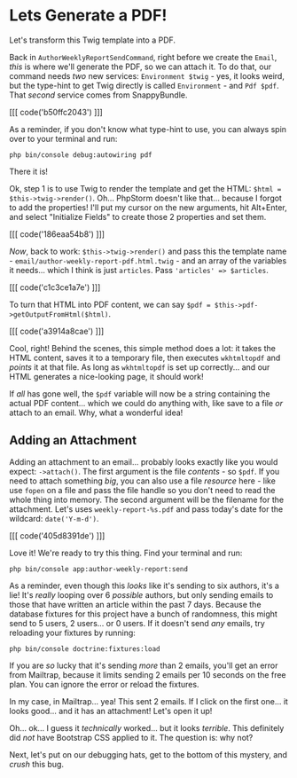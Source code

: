 # Lets Generate a PDF!

Let's transform this Twig template into a PDF.

Back in `AuthorWeeklyReportSendCommand`, right before we create the `Email`,
*this* is where we'll generate the PDF, so we can attach it. To do that, our command
needs *two* new services: `Environment $twig` - yes, it looks weird, but the type-hint
to get Twig directly is called `Environment` - and `Pdf $pdf`. That *second* service
comes from SnappyBundle.

[[[ code('b50ffc2043') ]]]

As a reminder, if you don't know what type-hint to use, you can always spin over
to your terminal and run:

```terminal
php bin/console debug:autowiring pdf
```

There it is!

Ok, step 1 is to use Twig to render the template and get the HTML:
`$html = $this->twig->render()`. Oh... PhpStorm doesn't like that... because I
forgot to add the properties! I'll put my cursor on the new arguments, hit Alt+Enter,
and select "Initialize Fields" to create those 2 properties and set them.

[[[ code('186eaa54b8') ]]]

*Now*, back to work: `$this->twig->render()` and pass this the template name -
`email/author-weekly-report-pdf.html.twig` - and an array of the variables it
needs... which I think is just `articles`. Pass `'articles' => $articles`.

[[[ code('c1c3ce1a7e') ]]]

To turn that HTML into PDF content, we can say
`$pdf = $this->pdf->getOutputFromHtml($html)`.

[[[ code('a3914a8cae') ]]]

Cool, right! Behind the scenes, this simple method does a lot: it takes the HTML
content, saves it to a temporary file, then executes `wkhtmltopdf` and *points*
it at that file. As long as `wkhtmltopdf` is set up correctly... and our HTML
generates a nice-looking page, it should work!

If *all* has gone well, the `$pdf` variable will now be a string containing the
actual PDF content... which we could do anything with, like save to a file *or*
attach to an email. Why, what a wonderful idea!

## Adding an Attachment

Adding an attachment to an email... probably looks exactly like you would expect:
`->attach()`. The first argument is the file *contents* - so `$pdf`. If you
need to attach something *big*, you can also use a file *resource* here - like
use `fopen` on a file and pass the file handle so you don't need to read the
whole thing into memory. The second argument will be the filename for the
attachment. Let's uses `weekly-report-%s.pdf` and pass today's date for the
wildcard: `date('Y-m-d')`.

[[[ code('405d8391de') ]]]

Love it! We're ready to try this thing. Find your terminal and run:

```terminal
php bin/console app:author-weekly-report:send
```

As a reminder, even though this *looks* like it's sending to six authors, it's
a lie! It's *really* looping over 6 *possible* authors, but only sending emails
to those that have written an article within the past 7 days. Because the database
fixtures for this project have a bunch of randomness, this might send to 5 users,
2 users... or 0 users. If it doesn't send *any* emails, try reloading your fixtures
by running:

```terminal
php bin/console doctrine:fixtures:load
```

If you are *so* lucky that it's sending *more* than 2 emails, you'll get an error
from Mailtrap, because it limits sending 2 emails per 10 seconds on the free plan.
You can ignore the error or reload the fixtures.

In my case, in Mailtrap... yea! This sent 2 emails. If I click on the first one...
it looks good... and it has an attachment! Let's open it up!

Oh... ok... I guess it *technically* worked... but it looks *terrible*. This
definitely did *not* have Bootstrap CSS applied to it. The question is: why not?

Next, let's put on our debugging hats, get to the bottom of this mystery, and
*crush* this bug.

